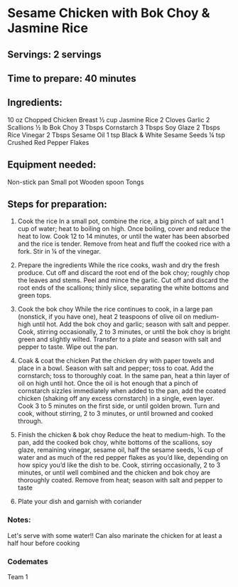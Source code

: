 # Sesame Chicken with Bok Choy & Jasmine Rice

## Servings: 2 servings

## Time to prepare: 40 minutes

## Ingredients:

10 oz Chopped Chicken Breast
½ cup Jasmine Rice
2 Cloves Garlic
2 Scallions
½ lb Bok Choy
3 Tbsps Cornstarch
3 Tbsps Soy Glaze
2 Tbsps Rice Vinegar
2 Tbsps Sesame Oil
1 tsp Black & White Sesame Seeds
¼ tsp Crushed Red Pepper Flakes

## Equipment needed:

Non-stick pan
Small pot
Wooden spoon
Tongs

## Steps for preparation:

1. Cook the rice
In a small pot, combine the rice, a big pinch of salt and 1 cup of water; heat to boiling on high. Once boiling, cover and reduce the heat to low. Cook 12 to 14 minutes, or until the water has been absorbed and the rice is tender. Remove from heat and fluff the cooked rice with a fork. Stir in ¼ of the vinegar.

2. Prepare the ingredients
While the rice cooks, wash and dry the fresh produce. Cut off and discard the root end of the bok choy; roughly chop the leaves and stems. Peel and mince the garlic. Cut off and discard the root ends of the scallions; thinly slice, separating the white bottoms and green tops.

3. Cook the bok choy
While the rice continues to cook, in a large pan (nonstick, if you have one), heat 2 teaspoons of olive oil on medium-high until hot. Add the bok choy and garlic; season with salt and pepper. Cook, stirring occasionally, 2 to 3 minutes, or until the bok choy is bright green and slightly wilted. Transfer to a plate and season with salt and pepper to taste. Wipe out the pan.

4. Coak & coat the chicken
Pat the chicken dry with paper towels and place in a bowl. Season with salt and pepper; toss to coat. Add the cornstarch; toss to thoroughly coat. In the same pan, heat a thin layer of oil on high until hot. Once the oil is hot enough that a pinch of cornstarch sizzles immediately when added to the pan, add the coated chicken (shaking off any excess cornstarch) in a single, even layer. Cook 3 to 5 minutes on the first side, or until golden brown. Turn and cook, without stirring, 2 to 3 minutes, or until browned and cooked through.

5. Finish the chicken & bok choy
Reduce the heat to medium-high. To the pan, add the cooked bok choy, white bottoms of the scallions, soy glaze, remaining vinegar, sesame oil, half the sesame seeds, ¼ cup of water and as much of the red pepper flakes as you’d like, depending on how spicy you’d like the dish to be. Cook, stirring occasionally, 2 to 3 minutes, or until well combined and the chicken and bok choy are thoroughly coated. Remove from heat; season with salt and pepper to taste

6. Plate your dish and garnish with coriander 


### Notes:

Let's serve with some water!!
Can also marinate the chicken for at least a half hour before cooking 

### Codemates #
Team 1
